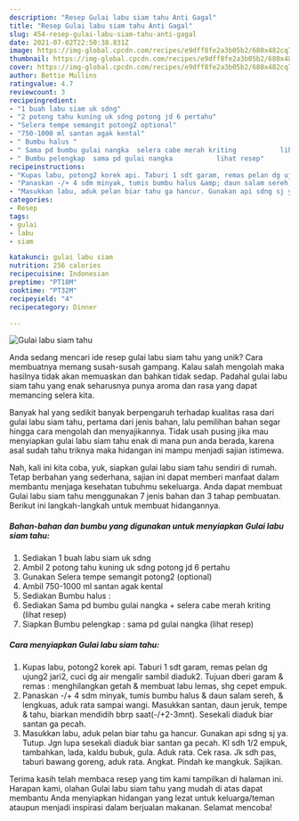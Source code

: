 ```yaml
---
description: "Resep Gulai labu siam tahu Anti Gagal"
title: "Resep Gulai labu siam tahu Anti Gagal"
slug: 454-resep-gulai-labu-siam-tahu-anti-gagal
date: 2021-07-02T22:50:38.831Z
image: https://img-global.cpcdn.com/recipes/e9dff8fe2a3b05b2/680x482cq70/gulai-labu-siam-tahu-foto-resep-utama.jpg
thumbnail: https://img-global.cpcdn.com/recipes/e9dff8fe2a3b05b2/680x482cq70/gulai-labu-siam-tahu-foto-resep-utama.jpg
cover: https://img-global.cpcdn.com/recipes/e9dff8fe2a3b05b2/680x482cq70/gulai-labu-siam-tahu-foto-resep-utama.jpg
author: Bettie Mullins
ratingvalue: 4.7
reviewcount: 3
recipeingredient:
- "1 buah labu siam uk sdng"
- "2 potong tahu kuning uk sdng potong jd 6 pertahu"
- "Selera tempe semangit potong2 optional"
- "750-1000 ml santan agak kental"
- " Bumbu halus "
- " Sama pd bumbu gulai nangka  selera cabe merah kriting           lihat resep"
- " Bumbu pelengkap  sama pd gulai nangka           lihat resep"
recipeinstructions:
- "Kupas labu, potong2 korek api. Taburi 1 sdt garam, remas pelan dg ujung2 jari2, cuci dg air mengalir sambil diaduk2. Tujuan dberi garam &amp; remas : menghilangkan getah &amp; membuat labu lemas, shg cepet empuk."
- "Panaskan -/+ 4 sdm minyak, tumis bumbu halus &amp; daun salam sereh, &amp; lengkuas, aduk rata sampai wangi. Masukkan santan, daun jeruk, tempe &amp; tahu, biarkan mendidih bbrp saat(-/+2-3mnt). Sesekali diaduk biar santan ga pecah."
- "Masukkan labu, aduk pelan biar tahu ga hancur. Gunakan api sdng sj ya. Tutup. Jgn lupa sesekali diaduk biar santan ga pecah. Kl sdh 1/2 empuk, tambahkan, lada, kaldu bubuk, gula. Aduk rata. Cek rasa. Jk sdh pas, taburi bawang goreng, aduk rata. Angkat. Pindah ke mangkuk. Sajikan."
categories:
- Resep
tags:
- gulai
- labu
- siam

katakunci: gulai labu siam 
nutrition: 256 calories
recipecuisine: Indonesian
preptime: "PT18M"
cooktime: "PT32M"
recipeyield: "4"
recipecategory: Dinner

---
```



![Gulai labu siam tahu](https://img-global.cpcdn.com/recipes/e9dff8fe2a3b05b2/680x482cq70/gulai-labu-siam-tahu-foto-resep-utama.jpg)

Anda sedang mencari ide resep gulai labu siam tahu yang unik? Cara membuatnya memang susah-susah gampang. Kalau salah mengolah maka hasilnya tidak akan memuaskan dan bahkan tidak sedap. Padahal gulai labu siam tahu yang enak seharusnya punya aroma dan rasa yang dapat memancing selera kita.



Banyak hal yang sedikit banyak berpengaruh terhadap kualitas rasa dari gulai labu siam tahu, pertama dari jenis bahan, lalu pemilihan bahan segar hingga cara mengolah dan menyajikannya. Tidak usah pusing jika mau menyiapkan gulai labu siam tahu enak di mana pun anda berada, karena asal sudah tahu triknya maka hidangan ini mampu menjadi sajian istimewa.


Nah, kali ini kita coba, yuk, siapkan gulai labu siam tahu sendiri di rumah. Tetap berbahan yang sederhana, sajian ini dapat memberi manfaat dalam membantu menjaga kesehatan tubuhmu sekeluarga. Anda dapat membuat Gulai labu siam tahu menggunakan 7 jenis bahan dan 3 tahap pembuatan. Berikut ini langkah-langkah untuk membuat hidangannya.

<!--inarticleads1-->

##### Bahan-bahan dan bumbu yang digunakan untuk menyiapkan Gulai labu siam tahu:

1. Sediakan 1 buah labu siam uk sdng
1. Ambil 2 potong tahu kuning uk sdng potong jd 6 pertahu
1. Gunakan Selera tempe semangit potong2 (optional)
1. Ambil 750-1000 ml santan agak kental
1. Sediakan  Bumbu halus :
1. Sediakan  Sama pd bumbu gulai nangka + selera cabe merah kriting           (lihat resep)
1. Siapkan  Bumbu pelengkap : sama pd gulai nangka           (lihat resep)




<!--inarticleads2-->

##### Cara menyiapkan Gulai labu siam tahu:

1. Kupas labu, potong2 korek api. Taburi 1 sdt garam, remas pelan dg ujung2 jari2, cuci dg air mengalir sambil diaduk2. Tujuan dberi garam &amp; remas : menghilangkan getah &amp; membuat labu lemas, shg cepet empuk.
1. Panaskan -/+ 4 sdm minyak, tumis bumbu halus &amp; daun salam sereh, &amp; lengkuas, aduk rata sampai wangi. Masukkan santan, daun jeruk, tempe &amp; tahu, biarkan mendidih bbrp saat(-/+2-3mnt). Sesekali diaduk biar santan ga pecah.
1. Masukkan labu, aduk pelan biar tahu ga hancur. Gunakan api sdng sj ya. Tutup. Jgn lupa sesekali diaduk biar santan ga pecah. Kl sdh 1/2 empuk, tambahkan, lada, kaldu bubuk, gula. Aduk rata. Cek rasa. Jk sdh pas, taburi bawang goreng, aduk rata. Angkat. Pindah ke mangkuk. Sajikan.




Terima kasih telah membaca resep yang tim kami tampilkan di halaman ini. Harapan kami, olahan Gulai labu siam tahu yang mudah di atas dapat membantu Anda menyiapkan hidangan yang lezat untuk keluarga/teman ataupun menjadi inspirasi dalam berjualan makanan. Selamat mencoba!
